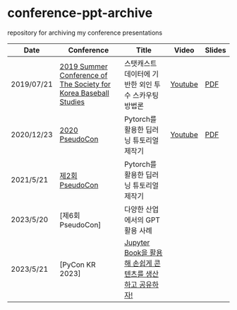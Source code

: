 # conference-ppt-archive
repository for archiving my conference presentations

| Date       | Conference                                                   | Title                                                | Video                                   | Slides                               |
| ---------- | ------------------------------------------------------------ | ---------------------------------------------------- | --------------------------------------- | ------------------------------------ |
| 2019/07/21 | [2019 Summer Conference of The Society for Korea Baseball Studies](2019-SKBS-summer/about.png) | 스탯캐스트 데이터에 기반한 외인 투수 스카우팅 방법론 | [Youtube](https://youtu.be/B50xiVJ8HlU) | [PDF](2019-SKBS-summer/slides.pdf)   |
| 2020/12/23 | [2020 PseudoCon](2020-PseudoCon-1st/about.gif)               | Pytorch를 활용한 딥러닝 튜토리얼 제작기              | [Youtube](https://youtu.be/Agv65GUod-0) | [PDF](2020-PseudoCon-1st/slides.pdf) |
| 2021/5/21  | [제2회 PseudoCon](2020-PseudoCon-2nd/about.png)              | Pytorch를 활용한 딥러닝 튜토리얼 제작기              |                                         |                                      |
| 2023/5/20  | [제6회 PseudoCon]              | 다양한 산업에서의 GPT 활용 사례              |                                         |                                      |
| 2023/5/21  | [PyCon KR 2023]              | [Jupyter Book을 활용해 손쉽게 콘텐츠를 생산하고 공유하자!](https://2023.pycon.kr/session/13)              |                                         |                                      |

